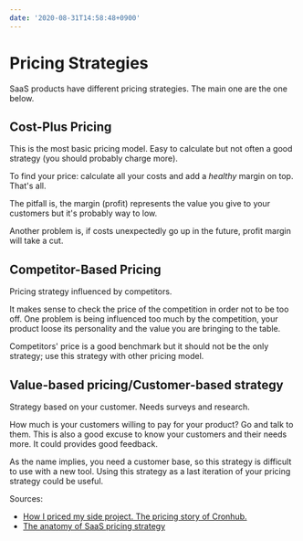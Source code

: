```yaml
---
date: '2020-08-31T14:58:48+0900'
---
```


# Pricing Strategies

SaaS products have different pricing strategies.
The main one are the one below.

## Cost-Plus Pricing

This is the most basic pricing model.
Easy to calculate but not often a good strategy (you should probably charge more).

To find your price: calculate all your costs and add a *healthy* margin on top.
That's all.

The pitfall is, the margin (profit) represents the value you give to your customers but it's probably way to low.

Another problem is, if costs unexpectedly go up in the future, profit margin will take a cut.

## Competitor-Based Pricing

Pricing strategy influenced by competitors.

It makes sense to check the price of the competition in order not to be too off.
One problem is being influenced too much by the competition, your product loose its personality and the value you are bringing to the table.

Competitors' price is a good benchmark but it should not be the only strategy; use this strategy with other pricing model.

## Value-based pricing/Customer-based strategy

Strategy based on your customer.
Needs surveys and research.

How much is your customers willing to pay for your product? Go and talk to them.
This is also a good excuse to know your customers and their needs more.
It could provides good feedback.

As the name implies, you need a customer base, so this strategy is difficult to use with a new tool.
Using this strategy as a last iteration of your pricing strategy could be useful.

Sources:

-   [How I priced my side project.
    The pricing story of Cronhub.](https://www.indiehackers.com/@tigran/how-i-priced-my-side-project-the-pricing-story-of-cronhub-34d968969c)
-   [The anatomy of SaaS pricing strategy](https://www.priceintelligently.com/developing-your-saas-pricing-strategy)
